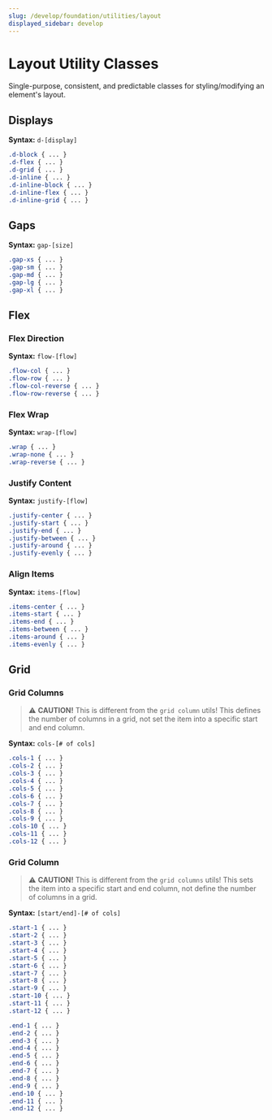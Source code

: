 ```yaml
---
slug: /develop/foundation/utilities/layout
displayed_sidebar: develop
---
```

# Layout Utility Classes
Single-purpose, consistent, and predictable classes for styling/modifying an element's layout.

## Displays
**Syntax:** `d-[display]`
```scss
.d-block { ... }
.d-flex { ... }
.d-grid { ... }
.d-inline { ... }
.d-inline-block { ... }
.d-inline-flex { ... }
.d-inline-grid { ... }
```

## Gaps
**Syntax:** `gap-[size]`
```scss
.gap-xs { ... }
.gap-sm { ... }
.gap-md { ... }
.gap-lg { ... }
.gap-xl { ... }
```

## Flex
### Flex Direction
**Syntax:** `flow-[flow]`
```scss
.flow-col { ... }
.flow-row { ... }
.flow-col-reverse { ... }
.flow-row-reverse { ... }
```

### Flex Wrap
**Syntax:** `wrap-[flow]`
```scss
.wrap { ... }
.wrap-none { ... }
.wrap-reverse { ... }
```

### Justify Content
**Syntax:** `justify-[flow]`
```scss
.justify-center { ... }
.justify-start { ... }
.justify-end { ... }
.justify-between { ... }
.justify-around { ... }
.justify-evenly { ... }
```

### Align Items
**Syntax:** `items-[flow]`
```scss
.items-center { ... }
.items-start { ... }
.items-end { ... }
.items-between { ... }
.items-around { ... }
.items-evenly { ... }
```

## Grid

### Grid Columns
> ⚠ **CAUTION!** This is different from the `grid column` utils! This defines the number of columns in a grid, not set the item into a specific start and end column.

**Syntax:** `cols-[# of cols]`
```scss
.cols-1 { ... }
.cols-2 { ... }
.cols-3 { ... }
.cols-4 { ... }
.cols-5 { ... }
.cols-6 { ... }
.cols-7 { ... }
.cols-8 { ... }
.cols-9 { ... }
.cols-10 { ... }
.cols-11 { ... }
.cols-12 { ... }
```

### Grid Column
> ⚠ **CAUTION!** This is different from the `grid columns` utils! This sets the item into a specific start and end column, not define the number of columns in a grid.

**Syntax:** `[start/end]-[# of cols]`
```scss
.start-1 { ... }
.start-2 { ... }
.start-3 { ... }
.start-4 { ... }
.start-5 { ... }
.start-6 { ... }
.start-7 { ... }
.start-8 { ... }
.start-9 { ... }
.start-10 { ... }
.start-11 { ... }
.start-12 { ... }

.end-1 { ... }
.end-2 { ... }
.end-3 { ... }
.end-4 { ... }
.end-5 { ... }
.end-6 { ... }
.end-7 { ... }
.end-8 { ... }
.end-9 { ... }
.end-10 { ... }
.end-11 { ... }
.end-12 { ... }
```